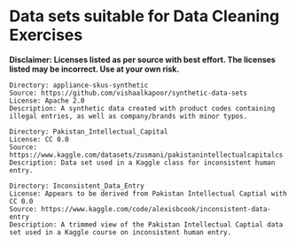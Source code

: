# Data sets suitable for Data Cleaning Exercises
**Disclaimer: Licenses listed as per source with best effort. The licenses listed may be incorrect. Use at your own risk.**


```
Directory: appliance-skus-synthetic
Source: https://github.com/vishaalkapoor/synthetic-data-sets
License: Apache 2.0
Description: A synthetic data created with product codes containing illegal entries, as well as company/brands with minor typos.

Directory: Pakistan_Intellectual_Capital
License: CC 0.0
Source: https://www.kaggle.com/datasets/zusmani/pakistanintellectualcapitalcs
Description: Data set used in a Kaggle class for inconsistent human entry.

Directory: Inconsistent_Data_Entry
License: Appears to be derived from Pakistan Intellectual Captial with CC 0.0
Source: https://www.kaggle.com/code/alexisbcook/inconsistent-data-entry
Description: A trimmed view of the Pakistan Intellectual Captial data set used in a Kaggle course on inconsistent human entry.
```
